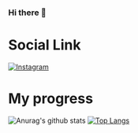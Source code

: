 ### Hi there 👋
# Social Link
[![Instagram](https://img.shields.io/badge/-Instagram-090909?style=for-the-badge&logo=Instagram)](https://www.instagram.com/danik_volt/)
# My progress
![Anurag's github stats](https://github-readme-stats.vercel.app/api?username=DanikVolt&count_private=true&show_icons=true&theme=onedark)
[![Top Langs](https://github-readme-stats.vercel.app/api/top-langs/?DanikVolt=anuraghazra)](https://github.com/anuraghazra/github-readme-stats)
